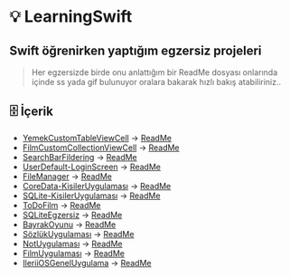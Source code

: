 # 💡 LearningSwift
## Swift öğrenirken yaptığım egzersiz projeleri
> Her egzersizde birde onu anlattığım bir ReadMe dosyası onlarında içinde ss yada gif bulunuyor oralara bakarak hızlı bakış atabiliriniz..


## 🗄 İçerik
+ [YemekCustomTableViewCell](https://github.com/yasinozmeen/LearningSwift/tree/main/√YemekSepetiUygulaması) -> [ReadMe](https://github.com/yasinozmeen/LearningSwift/blob/main/√YemekSepetiUygulaması/37ReadME.md)
+ [FilmCustomCollectionViewCell](https://github.com/yasinozmeen/LearningSwift/tree/main/√CollectionViewFilmUygulamasi) -> [ReadMe](https://github.com/yasinozmeen/LearningSwift/blob/main/√CollectionViewFilmUygulamasi/40README.md)
+ [SearchBarFildering](https://github.com/yasinozmeen/LearningSwift/tree/main/√SearchBarANDTableView) -> [ReadMe](https://github.com/yasinozmeen/LearningSwift/blob/main/√SearchBarANDTableView/41readME.md)
+ [UserDefault-LoginScreen](https://github.com/yasinozmeen/LearningSwift/tree/main/√LoginEkraniUserDefault) -> [ReadMe](https://github.com/yasinozmeen/LearningSwift/blob/main/√LoginEkraniUserDefault/43readMe.md)
+ [FileManager](https://github.com/yasinozmeen/LearningSwift/tree/main/√FileIslemleri) -> [ReadMe](https://github.com/yasinozmeen/LearningSwift/blob/main/√FileIslemleri/44ReadMe.md)
+ [CoreData-KisilerUygulaması](https://github.com/yasinozmeen/LearningSwift/tree/main/√CoreDataKisilerUygulaması) -> [ReadMe](https://github.com/yasinozmeen/LearningSwift/blob/main/√CoreDataKisilerUygulaması/45ReadMe.md)
+ [SQLite-KisilerUygulaması](https://github.com/yasinozmeen/LearningSwift/blob/main/KisilerUygulamasi) -> [ReadMe](https://github.com/yasinozmeen/LearningSwift/blob/main/KisilerUygulamasi/readMe.md)
+ [ToDoFilm](https://github.com/yasinozmeen/LearningSwift/tree/main/√ToDoFilm) -> [ReadMe](https://github.com/yasinozmeen/LearningSwift/blob/main/√ToDoFilm/ReadMe.md)
+ [SQLiteEgzersiz](https://github.com/yasinozmeen/LearningSwift/tree/main/√SQLiteUygulamalari) -> [ReadMe](https://github.com/yasinozmeen/LearningSwift/blob/main/√SQLiteUygulamalari/46ReadME.md)
+ [BayrakOyunu](https://github.com/yasinozmeen/LearningSwift/tree/main/√BayrakUygulamasi) -> [ReadMe](https://github.com/yasinozmeen/LearningSwift/blob/main/√BayrakUygulamasi/47readMe.md)
+ [SözlükUygulaması](https://github.com/yasinozmeen/LearningSwift/tree/main/SozlukUygulaması) -> [ReadMe](https://github.com/yasinozmeen/LearningSwift/blob/main/SozlukUygulaması/readMe.md)
+ [NotUygulaması](https://github.com/yasinozmeen/LearningSwift/blob/main/notUygulamasi) -> [ReadMe](https://github.com/yasinozmeen/LearningSwift/blob/main/notUygulamasi/readMe.md)
+ [FilmUygulaması](https://github.com/yasinozmeen/LearningSwift/blob/main/FilmUygulaması) -> [ReadMe](https://github.com/yasinozmeen/LearningSwift/blob/main/FilmUygulaması/readMe.md)
+ [IleriiOSGenelUygulama](https://github.com/yasinozmeen/LearningSwift/blob/main/IleriiOSGenelUygulama) -> [ReadMe](https://github.com/yasinozmeen/LearningSwift/blob/main/IleriiOSGenelUygulama/readMe.md)

